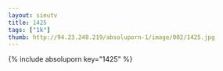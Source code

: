 ```yaml
--- 
layout: sieutv
title: 1425
tags: ["1k"]
thumb: http://94.23.248.219/absoluporn-1/image/002/1425.jpg
---
```

{% include absoluporn key="1425" %} 
